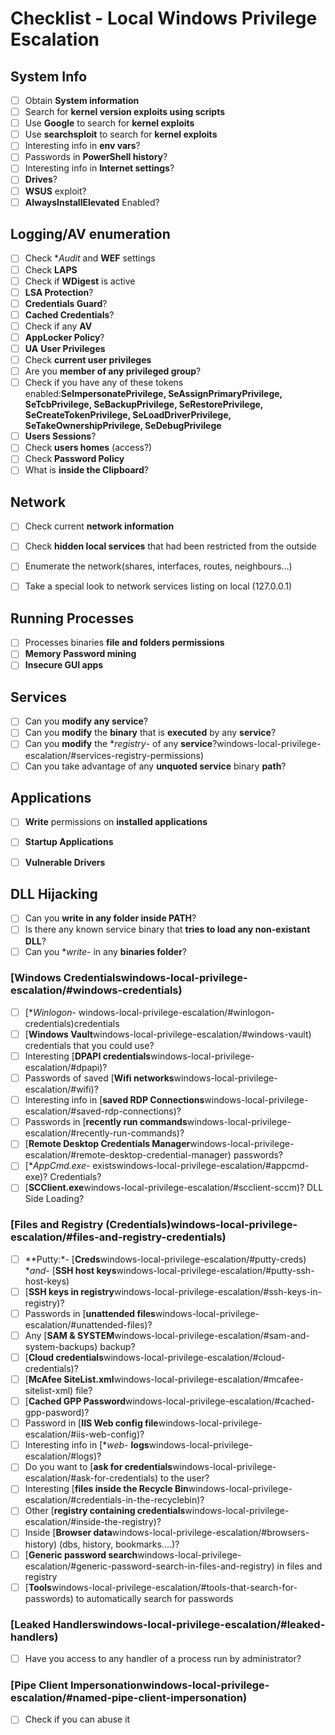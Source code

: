 # Checklist - Local Windows Privilege Escalation

## System Info

- [ ] Obtain **System information**
- [ ] Search for **kernel version exploits using scripts**
- [ ] Use **Google** to search for **kernel exploits**
- [ ] Use **searchsploit** to search for **kernel exploits**
- [ ] Interesting info in **env vars**?
- [ ] Passwords in **PowerShell history**?
- [ ] Interesting info in **Internet settings**?
- [ ] **Drives**?
- [ ] **WSUS** exploit?
- [ ] **AlwaysInstallElevated** Enabled?

## Logging/AV enumeration

- [ ] Check **Audit* and **WEF** settings
- [ ] Check **LAPS**
- [ ] Check if **WDigest** is active
- [ ] **LSA Protection**?
- [ ] **Credentials Guard**?
- [ ] **Cached Credentials**?
- [ ] Check if any **AV**
- [ ] **AppLocker Policy**?
- [ ] **UA** **User Privileges**
- [ ] Check **current user privileges**
- [ ] Are you **member of any privileged group**?
- [ ] Check if you have any of these tokens enabled:**SeImpersonatePrivilege, SeAssignPrimaryPrivilege, SeTcbPrivilege, SeBackupPrivilege, SeRestorePrivilege, SeCreateTokenPrivilege, SeLoadDriverPrivilege, SeTakeOwnershipPrivilege, SeDebugPrivilege**
- [ ] **Users Sessions**?
- [ ] Check **users homes** (access?)
- [ ] Check **Password Policy**
- [ ] What is **inside the Clipboard**?

## Network

- [ ] Check current **network information**
- [ ] Check **hidden local services** that had been restricted from the outside
- [ ] Enumerate the network(shares, interfaces, routes, neighbours...)
- [ ] Take a special look to network services listing on local (127.0.0.1)



## Running Processes

- [ ] Processes binaries **file and folders permissions**
- [ ] **Memory Password mining**
- [ ] **Insecure GUI apps**

## Services

- [ ] Can you **modify any service**?
- [ ] Can you **modify** the **binary** that is **executed** by any **service**?
- [ ] Can you **modify** the **registry*- of any **service**?windows-local-privilege-escalation/#services-registry-permissions)
- [ ] Can you take advantage of any **unquoted service** binary **path**?

## Applications

- [ ] **Write** permissions on **installed applications**
- [ ] **Startup Applications**
- [ ] **Vulnerable Drivers**


## DLL Hijacking
- [ ] Can you **write in any folder inside PATH**?
- [ ] Is there any known service binary that **tries to load any non-existant DLL**?
- [ ] Can you **write*- in any **binaries folder**?

### [Windows Credentialswindows-local-privilege-escalation/#windows-credentials)

- [ ] [**Winlogon*- windows-local-privilege-escalation/#winlogon-credentials)credentials
- [ ] [**Windows Vault**windows-local-privilege-escalation/#windows-vault) credentials that you could use?
- [ ] Interesting [**DPAPI credentials**windows-local-privilege-escalation/#dpapi)?
- [ ] Passwords of saved [**Wifi networks**windows-local-privilege-escalation/#wifi)?
- [ ] Interesting info in [**saved RDP Connections**windows-local-privilege-escalation/#saved-rdp-connections)?
- [ ] Passwords in [**recently run commands**windows-local-privilege-escalation/#recently-run-commands)?
- [ ] [**Remote Desktop Credentials Manager**windows-local-privilege-escalation/#remote-desktop-credential-manager) passwords?
- [ ] [**AppCmd.exe*- existswindows-local-privilege-escalation/#appcmd-exe)? Credentials?
- [ ] [**SCClient.exe**windows-local-privilege-escalation/#scclient-sccm)? DLL Side Loading?

### [Files and Registry (Credentials)windows-local-privilege-escalation/#files-and-registry-credentials)

- [ ] **Putty:*- [**Creds**windows-local-privilege-escalation/#putty-creds) **and*- [**SSH host keys**windows-local-privilege-escalation/#putty-ssh-host-keys)
- [ ] [**SSH keys in registry**windows-local-privilege-escalation/#ssh-keys-in-registry)?
- [ ] Passwords in [**unattended files**windows-local-privilege-escalation/#unattended-files)?
- [ ] Any [**SAM & SYSTEM**windows-local-privilege-escalation/#sam-and-system-backups) backup?
- [ ] [**Cloud credentials**windows-local-privilege-escalation/#cloud-credentials)?
- [ ] [**McAfee SiteList.xml**windows-local-privilege-escalation/#mcafee-sitelist-xml) file?
- [ ] [**Cached GPP Password**windows-local-privilege-escalation/#cached-gpp-pasword)?
- [ ] Password in [**IIS Web config file**windows-local-privilege-escalation/#iis-web-config)?
- [ ] Interesting info in [**web*- **logs**windows-local-privilege-escalation/#logs)?
- [ ] Do you want to [**ask for credentials**windows-local-privilege-escalation/#ask-for-credentials) to the user?
- [ ] Interesting [**files inside the Recycle Bin**windows-local-privilege-escalation/#credentials-in-the-recyclebin)?
- [ ] Other [**registry containing credentials**windows-local-privilege-escalation/#inside-the-registry)?
- [ ] Inside [**Browser data**windows-local-privilege-escalation/#browsers-history) (dbs, history, bookmarks....)?
- [ ] [**Generic password search**windows-local-privilege-escalation/#generic-password-search-in-files-and-registry) in files and registry
- [ ] [**Tools**windows-local-privilege-escalation/#tools-that-search-for-passwords) to automatically search for passwords

### [Leaked Handlerswindows-local-privilege-escalation/#leaked-handlers)

- [ ] Have you access to any handler of a process run by administrator?

### [Pipe Client Impersonationwindows-local-privilege-escalation/#named-pipe-client-impersonation)

- [ ] Check if you can abuse it
